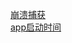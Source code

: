 [崩溃捕获](https://www.jianshu.com/p/c39b7df5ec60)  
[app启动时间](http://www.cocoachina.com/ios/20171221/21623.html)    
